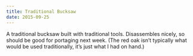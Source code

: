 ```yaml
---
title: Traditional Bucksaw
date: 2015-09-25
---
```

A traditional bucksaw built with traditional tools. Disassembles nicely, so should be good for portaging next week. (The red oak isn’t typically what would be used traditionally, it’s just what I had on hand.)